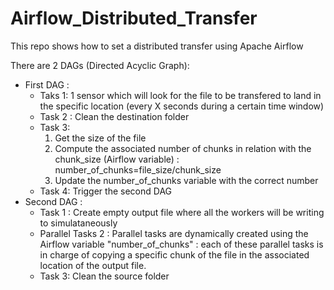 # Airflow_Distributed_Transfer
This repo shows how to set a distributed transfer using Apache Airflow 

There are 2 DAGs (Directed Acyclic Graph):
* First DAG : 
    * Taks 1: 1 sensor which will look for the file to be transfered to land in the specific location (every X seconds during a certain time window)
    * Task 2 : Clean the destination folder
    * Task 3: 
        1. Get the size of the file
        2. Compute the associated number of chunks in relation with the chunk_size (Airflow variable) : number_of_chunks=file_size/chunk_size
        3. Update the number_of_chunks variable with the correct number
     * Task 4: Trigger the second DAG
* Second DAG : 
    * Task 1 : Create empty output file where all the workers will be writing to simulataneously
    * Parallel Tasks 2 : Parallel tasks are dynamically created using the Airflow variable "number_of_chunks" : each of these parallel tasks is in charge of copying a specific chunk of the file in the associated location of the output file.
    * Task 3:  Clean the source folder
    
    
        
